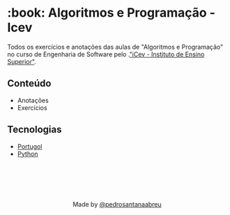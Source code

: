 <h1 align="left">:book: Algoritmos e Programação - Icev</h1>

Todos os exercícios e anotações das aulas de "Algoritmos e Programação" no curso de Engenharia de Software pelo .["iCev - Instituto de Ensino Superior"](https://www.somosicev.com/).
## Conteúdo
- Anotações
- Exercícios

## Tecnologias
- [Portugol](http://lite.acad.univali.br/portugol/)
- [Python](https://python.org)
<br><br>
<br><br>
<br><br>

<div align=center>Made by <a href="https://linktr.ee/pedrosantanaabreu">@pedrosantanaabreu</a><div/>
